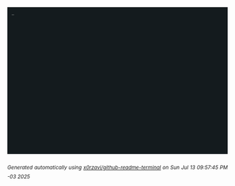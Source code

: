 <div align="justify">
<picture>
    <source media="(prefers-color-scheme: dark)" srcset="./output.gif">
    <source media="(prefers-color-scheme: light)" srcset="./output.gif">
    <img alt="GIFOS" src="output.gif">
</picture>

<sub><i>Generated automatically using [x0rzavi/github-readme-terminal](https://github.com/x0rzavi/github-readme-terminal) on Sun Jul 13 09:57:45 PM -03 2025</i></sub>

<!-- <details>
<summary>More details</summary>

</details> -->
</div>

<!-- Image deletion URL: NONE -->